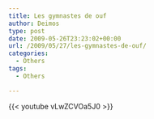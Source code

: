```yaml
---
title: Les gymnastes de ouf
author: Deimos
type: post
date: 2009-05-26T23:23:02+00:00
url: /2009/05/27/les-gymnastes-de-ouf/
categories:
  - Others
tags:
  - Others

---
```


{{< youtube vLwZCVOa5J0 >}}
